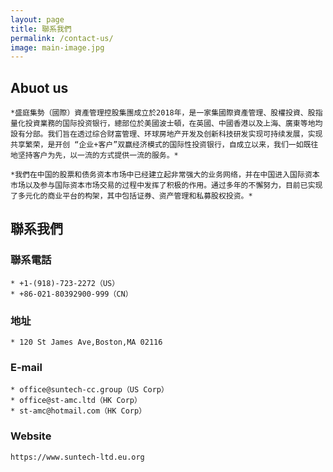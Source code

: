 ```yaml
---
layout: page
title: 聯系我們
permalink: /contact-us/
image: main-image.jpg
---
```


## Abuot us  
```
*盛庭集勢（國際）資產管理控股集團成立於2018年，是一家集國際資產管理、股權投資、股指量化投資業務的国际投资银行，總部位於美國波士頓，在英國、中國香港以及上海、廣東等地均設有分部。我们旨在透过综合财富管理、环球房地产开发及创新科技研发实现可持续发展，实现共享繁荣，是开创 “企业+客户”双赢经济模式的国际性投资银行，自成立以来，我们一如既往地坚持客户为先，以一流的方式提供一流的服务。*  

*我們在中国的股票和债务资本市场中已经建立起非常强大的业务网络，并在中国进入国际资本市场以及参与国际资本市场交易的过程中发挥了积极的作用。通过多年的不懈努力，目前已实现了多元化的商业平台的构架，其中包括证券、资产管理和私募股权投资。*
```
## 聯系我們  

### 聯系電話  
```
* +1-(918)-723-2272（US）  
* +86-021-80392900-999（CN）  
```
### 地址  
```
* 120 St James Ave,Boston,MA 02116  
```
### E-mail  
```
* office@suntech-cc.group（US Corp）  
* office@st-amc.ltd（HK Corp）  
* st-amc@hotmail.com（HK Corp）  
```
### Website
```
https://www.suntech-ltd.eu.org
```
